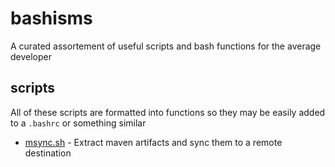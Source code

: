# bashisms

A curated assortement of useful scripts and bash functions for the average developer

## scripts

All of these scripts are formatted into functions so they may be easily added to a `.bashrc` or something similar

* [msync.sh](scripts/msync.sh) - Extract maven artifacts and sync them to a remote destination